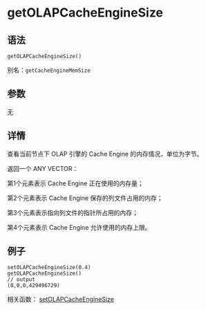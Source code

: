 # getOLAPCacheEngineSize

## 语法

`getOLAPCacheEngineSize()`

别名：`getCacheEngineMemSize`

## 参数

无

## 详情

查看当前节点下 OLAP 引擎的 Cache Engine 的内存情况，单位为字节。

返回一个 ANY VECTOR：

第1个元素表示 Cache Engine 正在使用的内存量；

第2个元素表示 Cache Engine 保存的列文件占用的内存；

第3个元素表示指向列文件的指针所占用的内存；

第4个元素表示 Cache Engine 允许使用的内存上限。

## 例子

```
setOLAPCacheEngineSize(0.4)
getOLAPCacheEngineSize()
// output
(0,0,0,429496729)
```

相关函数： [setOLAPCacheEngineSize](../s/setOLAPCacheEngineSize.html)

